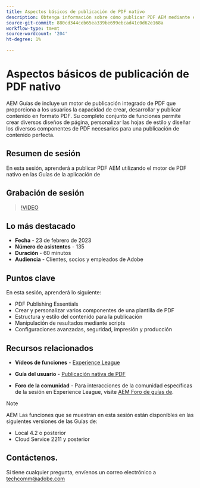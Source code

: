 ```yaml
---
title: Aspectos básicos de publicación de PDF nativo
description: Obtenga información sobre cómo publicar PDF AEM mediante el motor de PDF nativo en Guías de.
source-git-commit: 880cd344ceb65ea339be699ebcad41c0d62e168a
workflow-type: tm+mt
source-wordcount: '204'
ht-degree: 1%

---
```


# Aspectos básicos de publicación de PDF nativo

AEM Guías de incluye un motor de publicación integrado de PDF que proporciona a los usuarios la capacidad de crear, desarrollar y publicar contenido en formato PDF. Su completo conjunto de funciones permite crear diversos diseños de página, personalizar las hojas de estilo y diseñar los diversos componentes de PDF necesarios para una publicación de contenido perfecta.

## Resumen de sesión

En esta sesión, aprenderá a publicar PDF AEM utilizando el motor de PDF nativo en las Guías de la aplicación de

## Grabación de sesión

>[!VIDEO](https://video.tv.adobe.com/v/3416076/native-pdf?quality=12&learn=on)

## Lo más destacado

- **Fecha** - 23 de febrero de 2023
- **Número de asistentes** - 135
- **Duración** - 60 minutos
- **Audiencia** - Clientes, socios y empleados de Adobe

## Puntos clave

En esta sesión, aprenderá lo siguiente:
- PDF Publishing Essentials
- Crear y personalizar varios componentes de una plantilla de PDF
- Estructura y estilo del contenido para la publicación
- Manipulación de resultados mediante scripts
- Configuraciones avanzadas, seguridad, impresión y producción

## Recursos relacionados

- **Vídeos de funciones** -  [Experience League](https://experienceleague.adobe.com/docs/experience-manager-guides-learn/videos/advanced-user-guide/overview.html?lang=en)

- **Guía del usuario** - [Publicación nativa de PDF](https://experienceleague.adobe.com/docs/experience-manager-guides-learn/tutorials/configuring/config-native-pdf-publish/pdf-template.html?lang=en)

- **Foro de la comunidad** - Para interacciones de la comunidad específicas de la sesión en Experience League, visite  [AEM Foro de guías de](https://experienceleaguecommunities.adobe.com/t5/experience-manager-guides/bd-p/xml-documentation-discussions).

>[!NOTE]
>
> AEM Las funciones que se muestran en esta sesión están disponibles en las siguientes versiones de las Guías de:
> - Local 4.2 o posterior
> - Cloud Service 2211 y posterior

## Contáctenos.

Si tiene cualquier pregunta, envíenos un correo electrónico a <techcomm@adobe.com>
